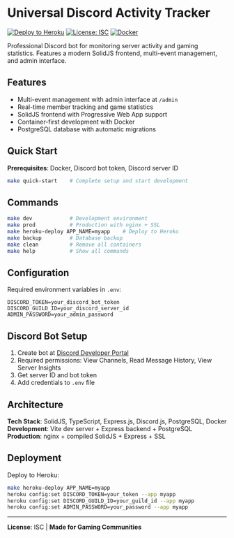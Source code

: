 # Universal Discord Activity Tracker

[![Deploy to Heroku](https://github.com/zoukkinen/discord-statistics-server/actions/workflows/deploy.yml/badge.svg)](https://github.com/zoukkinen/discord-statistics-server/actions/workflows/deploy.yml)
[![License: ISC](https://img.shields.io/badge/License-ISC-blue.svg)](https://opensource.org/licenses/ISC)
[![Docker](https://img.shields.io/badge/docker-%230db7ed.svg?style=flat&logo=docker&logoColor=white)](https://www.docker.com/)

Professional Discord bot for monitoring server activity and gaming statistics. Features a modern SolidJS frontend, multi-event management, and admin interface.

## Features

- Multi-event management with admin interface at `/admin`
- Real-time member tracking and game statistics
- SolidJS frontend with Progressive Web App support
- Container-first development with Docker
- PostgreSQL database with automatic migrations

## Quick Start

**Prerequisites**: Docker, Discord bot token, Discord server ID

```bash
make quick-start    # Complete setup and start development
```

## Commands

```bash
make dev            # Development environment
make prod           # Production with nginx + SSL
make heroku-deploy APP_NAME=myapp    # Deploy to Heroku
make backup         # Database backup
make clean          # Remove all containers
make help           # Show all commands
```

## Configuration

Required environment variables in `.env`:
```env
DISCORD_TOKEN=your_discord_bot_token
DISCORD_GUILD_ID=your_discord_server_id
ADMIN_PASSWORD=your_admin_password
```

## Discord Bot Setup

1. Create bot at [Discord Developer Portal](https://discord.com/developers/applications)
2. Required permissions: View Channels, Read Message History, View Server Insights
3. Get server ID and bot token
4. Add credentials to `.env` file

## Architecture

**Tech Stack**: SolidJS, TypeScript, Express.js, Discord.js, PostgreSQL, Docker  
**Development**: Vite dev server + Express backend + PostgreSQL  
**Production**: nginx + compiled SolidJS + Express + SSL

## Deployment

Deploy to Heroku:
```bash
make heroku-deploy APP_NAME=myapp
heroku config:set DISCORD_TOKEN=your_token --app myapp
heroku config:set DISCORD_GUILD_ID=your_guild_id --app myapp
heroku config:set ADMIN_PASSWORD=your_password --app myapp
```

---

**License**: ISC | **Made for Gaming Communities**
